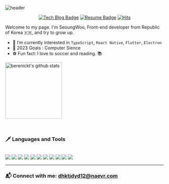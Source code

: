 ![header](https://capsule-render.vercel.app/api?type=waving&color=gradient&height=250&section=header&text=안녕하세요&fontSize=90)

<div align=center>

[![Tech Blog Badge](https://img.shields.io/badge/Blog-EF7121?style=flat-squar&logo=devdotto&logoColor=white)](https://berenickt.github.io/) [![Resume Badge](https://img.shields.io/badge/Resume-000000?style=flat-square&logo=notion&logoColor=white)](https://berenikct99.notion.site/berenikct99/53a75c7f23d44dd58b38dc72c39f0019) [![Hits](https://hits.seeyoufarm.com/api/count/incr/badge.svg?url=https%3A%2F%2Fgithub.com%2Fberenickt&count_bg=%23000000&title_bg=%23000000&icon=github.svg&icon_color=%23FFFFFF&title=hits&edge_flat=false)](https://hits.seeyoufarm.com) 

</div>

Welcome to my page. I'm SeoungWoo, Front-end developer from Republic of Korea 🇰🇷, and try to grow up.
* 🌱 I’m currently interested in `TypeScript`, `React Native`, `Flutter`, `Electron`
* 🥅 2023 Goals : Computer Sience
* ⚽ Fun fact: I love to soccer and reading. 📚

<a href="https://github.com/berenickt"><img align="center" style="height:180px" src="https://github-readme-stats.vercel.app/api?username=berenickt&show_icons=true&include_all_commits=true&theme=material-palenight&hide_border=true" alt="berenickt's github stats" /></a>

<br />

### 🗡️ Languages and Tools
<br />

<img src="https://img.shields.io/badge/HTML5-E34F26?style=flat-square&logo=html5&logoColor=white"/>
<img src="https://img.shields.io/badge/CSS3-1572B6?style=flat-square&logo=css3&logoColor=white"/>
<img src="https://img.shields.io/badge/JavaScript-F7DF1E?style=flat-square&logo=javascript&logoColor=black"/> 
<img src="https://img.shields.io/badge/Sass-CC6699?style=flat-square&logo=sass&logoColor=white"/> 
<img src="https://img.shields.io/badge/React-20232A?style=flat-square&logo=react&logoColor=61DAFB"/>
<img src="https://img.shields.io/badge/TypeScript-007ACC?style=flat-square&logo=typescript&logoColor=white"/> 
<!-- <br> -->
<img src="https://img.shields.io/badge/Node.js-43853D?style=flat-square&logo=node.js&logoColor=white"/> 
<img src="https://img.shields.io/badge/Oracle-F80000?style=flat-square&logo=oracle&logoColor=black"/>
<!-- <br> -->
<img src="https://img.shields.io/badge/C-00599C?style=flat-square&logo=c&logoColor=white"/>
<img src="https://img.shields.io/badge/Java-ED8B00?style=flat-square&logo=java&logoColor=white"/>
<img src="https://img.shields.io/badge/Python-14354C?style=flat-square&logo=python&logoColor=white"/>

---
### 📬  Connect with me: dhktjdyd12@naevr.com
